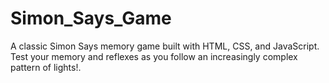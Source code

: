 # Simon_Says_Game
A classic Simon Says memory game built with HTML, CSS, and JavaScript. Test your memory and reflexes as you follow an increasingly complex pattern of lights!.
